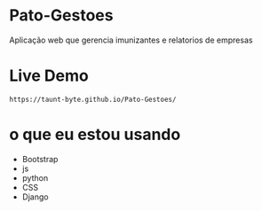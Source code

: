 # Pato-Gestoes
 Aplicação web que gerencia imunizantes e relatorios de empresas

# Live Demo 

    https://taunt-byte.github.io/Pato-Gestoes/

# o que eu estou usando

+ Bootstrap
+ js
+ python
+ CSS
+ Django